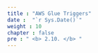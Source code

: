 ```yaml
---
title : "AWS Glue Triggers"
date :  "`r Sys.Date()`" 
weight : 10 
chapter : false
pre : " <b> 2.10. </b> "
---
```

